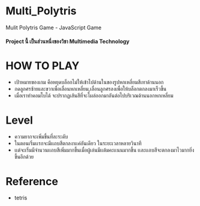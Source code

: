 # Multi_Polytris
Mulit Polytris Game - JavaScript Game

#### Project นี้ เป็นส่วนหนึ่งของวิชา Multimedia Technology

# HOW TO PLAY
- เป้าหมายของเกม คือหยุดบล็อกไม่ให้เข้าไปด้านในของรูปหกเหลี่ยมสีเทาด้านนอก
- กดลูกศรซ้ายและขวาเพื่อเลื่อนหกเหลี่ยม,เลื่อนลูกศรลงเพื่อให้บล็อกตกลงมาเร็วขึ้น
- เมื่อเราทำคอมโบได้ จะปรากฏเส้นสีที่จะโผล่ออกมาอันต่อไปบริเวณด้านนอกหกเหลี่ยม

# Level
- ความยากจะเพิ่มขึ้นที่ละระดับ
- ในตอนเริ่มเเรกจะมีเเถบสีตกลงาเเค่อันเดียว ในระยะเวลาหลายวินาที
- เเต่จะเริ่มมีจํานวนเเถบสีเพิ่มมากขึ้นเมื่อผู้เล่นมีเเต้มคะเเนนมากขึ้น เเละเเถบสีจะตกลงมาไวมากยิ่งขึ้นอีกด้วย

# Reference
- tetris
